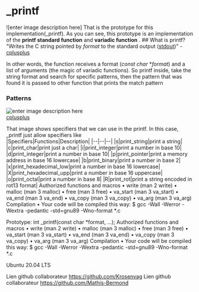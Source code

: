 # _printf  
![enter image description here] 
That is the prototype for this implementation(_printf). As you can see, this prototype is an implementation of the **printf standard function** and **variadic function** .  ## What is printf? "Writes the C string pointed by _format_ to the standard output ([stdout](http://www.cplusplus.com/stdout))" - [cplusplus](http://www.cplusplus.com/reference/cstdio/printf/) 

In other words, the function receives a format (*const char* **format*) and a list of arguments (the magic of variadic functions). So printf inside, take the string format and search for specific patterns, then the pattern that was found it is passed to other function that prints the match pattern  

### Patterns 

![enter image description here](https://i.imgur.com/vmU0FhC.png) 	
 [cplusplus](http://www.cplusplus.com/reference/cstdio/printf)  

That image shows specifiers that we can use in the printf.  In this case, _printf just allow specifiers like   
|Specifiers|Functions|Description| 
|--|--|--|
|s|print_string|print a string| 
|c|print_char|print just a char| 
|i|print_integer|print a number in base 10|
|d|print_integer|print a number in base 10|
|p|print_pointer|print a memory address in base 16 lowercase| 
|b|print_binary|print a number in base 2|
|x|print_hexadecimal_low|print a number in base 16 lowercase| 
|X|print_hexadecimal_upp|print a number in base 16 uppercase|
|o|print_octal|print a number in base 8| 
|R|print_rot|print a string encoded in rot13 format| 
Authorized functions and macros
•	write (man 2 write)
•	malloc (man 3 malloc)
•	free (man 3 free)
•	va_start (man 3 va_start)
•	va_end (man 3 va_end)
•	va_copy (man 3 va_copy)
•	va_arg (man 3 va_arg)
Compilation
•	Your code will be compiled this way:
$ gcc -Wall -Werror -Wextra -pedantic -std=gnu89 -Wno-format *.c

Prototype: 
int _printf(const char *format, ...);
Authorized functions and macros • write (man 2 write) • malloc (man 3 malloc) • free (man 3 free) • va_start (man 3 va_start) • va_end (man 3 va_end) • va_copy (man 3 va_copy) • va_arg (man 3 va_arg) Compilation • Your code will be compiled this way: $ gcc -Wall -Werror -Wextra -pedantic -std=gnu89 -Wno-format *.c

Ubuntu 20.04 LTS

Lien github collaborateur https://github.com/Krosenvag Lien github collaborateur https://github.com/Mathis-Bermond
